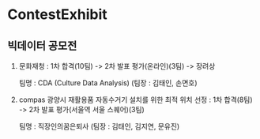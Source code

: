 # ContestExhibit
## 빅데이터 공모전


1. 문화재청 : 1차 합격(10팀) -> 2차 발표 평가(온라인)(3팀) -> 장려상<p> 팀명 : CDA (Culture Data Analysis) (팀장 : 김태인, 손면호)
2. compas 광양시 재활용품 자동수거기 설치를 위한 최적 위치 선정 : 1차 합격(8팀) -> 2차 발표 평가(서울역 서울 스퀘어)(3팀) <p> 팀명 : 직장인의꿈은퇴사 (팀장 : 김태인, 김지연, 문유진)
